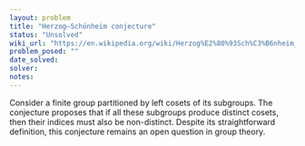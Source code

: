 ```yaml
---
layout: problem
title: "Herzog–Schönheim conjecture"
status: "Unsolved"
wiki_url: "https://en.wikipedia.org/wiki/Herzog%E2%80%93Sch%C3%B6nheim_conjecture"
problem_posed: ""
date_solved:
solver:
notes:
---
```

Consider a finite group partitioned by left cosets of its subgroups. The conjecture proposes that if all these subgroups produce distinct cosets, then their indices must also be non-distinct. Despite its straightforward definition, this conjecture remains an open question in group theory.